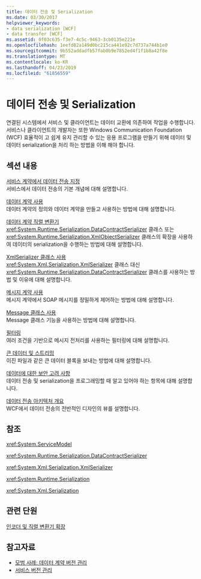 ```yaml
---
title: 데이터 전송 및 Serialization
ms.date: 03/30/2017
helpviewer_keywords:
- data serialization [WCF]
- data transfer [WCF]
ms.assetid: 0f03c635-f3e7-4c5c-9463-3cb0135e221e
ms.openlocfilehash: 1eefd82a149d0bc215ca441e92c7d737a744b1e0
ms.sourcegitcommit: 9b552addadfb57fab0b9e7852ed4f1f1b8a42f8e
ms.translationtype: MT
ms.contentlocale: ko-KR
ms.lasthandoff: 04/23/2019
ms.locfileid: "61856559"
---
```

# <a name="data-transfer-and-serialization"></a>데이터 전송 및 Serialization
연결된 시스템에서 서비스 및 클라이언트는 데이터 교환에 의존하여 작업을 수행합니다. 서비스나 클라이언트의 개발자는 또한 Windows Communication Foundation (WCF) 효율적이 고 쉽게 유지 관리할 수 있는 응용 프로그램을 만들기 위해 데이터 및 데이터 serialization을 처리 하는 방법을 이해 해야 합니다.  
  
## <a name="in-this-section"></a>섹션 내용  
 [서비스 계약에서 데이터 전송 지정](../../../../docs/framework/wcf/feature-details/specifying-data-transfer-in-service-contracts.md)  
 서비스에서 데이터 전송의 기본 개념에 대해 설명합니다.  
  
 [데이터 계약 사용](../../../../docs/framework/wcf/feature-details/using-data-contracts.md)  
 데이터 계약의 정의와 데이터 계약을 만들고 사용하는 방법에 대해 설명합니다.  
  
 [데이터 계약 직렬 변환기](../../../../docs/framework/wcf/feature-details/data-contract-serializer.md)  
 <xref:System.Runtime.Serialization.DataContractSerializer> 클래스 또는 <xref:System.Runtime.Serialization.XmlObjectSerializer> 클래스의 확장을 사용하여 데이터의 serialization을 수행하는 방법에 대해 설명합니다.  
  
 [XmlSerializer 클래스 사용](../../../../docs/framework/wcf/feature-details/using-the-xmlserializer-class.md)  
 <xref:System.Xml.Serialization.XmlSerializer> 클래스 대신 <xref:System.Runtime.Serialization.DataContractSerializer> 클래스를 사용하는 방법 및 이유에 대해 설명합니다.  
  
 [메시지 계약 사용](../../../../docs/framework/wcf/feature-details/using-message-contracts.md)  
 메시지 계약에서 SOAP 메시지를 정밀하게 제어하는 방법에 대해 설명합니다.  
  
 [Message 클래스 사용](../../../../docs/framework/wcf/feature-details/using-the-message-class.md)  
 Message 클래스 기능을 사용하는 방법에 대해 설명합니다.  
  
 [필터링](../../../../docs/framework/wcf/feature-details/filtering.md)  
 여러 조건을 기반으로 메시지 전처리를 사용하는 필터링에 대해 설명합니다.  
  
 [큰 데이터 및 스트리밍](../../../../docs/framework/wcf/feature-details/large-data-and-streaming.md)  
 이진 파일과 같은 큰 데이터 블록을 보내는 방법에 대해 설명합니다.  
  
 [데이터에 대한 보안 고려 사항](../../../../docs/framework/wcf/feature-details/security-considerations-for-data.md)  
 데이터 전송 및 serialization을 프로그래밍할 때 알고 있어야 하는 항목에 대해 설명합니다.  
  
 [데이터 전송 아키텍처 개요](../../../../docs/framework/wcf/feature-details/data-transfer-architectural-overview.md)  
 WCF에서 데이터 전송의 전반적인 디자인의 뷰를 설명합니다.  
  
## <a name="reference"></a>참조  
 <xref:System.ServiceModel>  
  
 <xref:System.Runtime.Serialization.DataContractSerializer>  
  
 <xref:System.Xml.Serialization.XmlSerializer>  
  
 <xref:System.Runtime.Serialization>  
  
 <xref:System.Xml.Serialization>  
  
## <a name="related-sections"></a>관련 단원  
 [인코더 및 직렬 변환기 확장](../../../../docs/framework/wcf/extending/extending-encoders-and-serializers.md)  
  
## <a name="see-also"></a>참고자료

- [모범 사례: 데이터 계약 버전 관리](../../../../docs/framework/wcf/best-practices-data-contract-versioning.md)
- [서비스 버전 관리](../../../../docs/framework/wcf/service-versioning.md)
